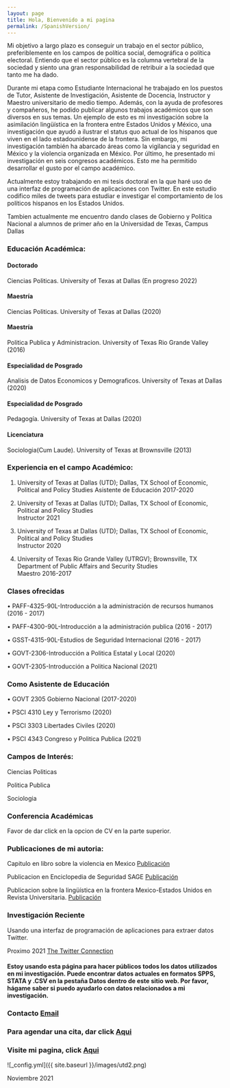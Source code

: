 ```yaml
---
layout: page
title: Hola, Bienvenido a mi pagina
permalink: /SpanishVersion/
---
```


Mi objetivo a largo plazo es conseguir un trabajo en el sector público, preferiblemente en los campos de política social, demográfica o política electoral. Entiendo que el sector público es la columna vertebral de la sociedad y siento una gran responsabilidad de retribuir a la sociedad que tanto me ha dado.

Durante mi etapa como Estudiante Internacional he trabajado en los puestos de Tutor, Asistente de Investigación, Asistente de Docencia, Instructor y Maestro universitario de medio tiempo. Además, con la ayuda de profesores y compañeros, he podido publicar algunos trabajos académicos que son diversos en sus temas. Un ejemplo de esto es mi investigación sobre la asimilación lingüística en la frontera entre Estados Unidos y México, una investigación que ayudó a ilustrar el status quo actual de los hispanos que viven en el lado estadounidense de la frontera. Sin embargo, mi investigación también ha abarcado áreas como la vigilancia y seguridad en México y la violencia organizada en México. Por último, he presentado mi investigación en seis congresos académicos. Esto me ha permitido desarrollar el gusto por el campo académico.

Actualmente estoy trabajando en mi tesis doctoral en la que haré uso de una interfaz de programación de aplicaciones con Twitter. En este estudio codifico miles de tweets para estudiar e investigar el comportamiento de los políticos hispanos en los Estados Unidos.


Tambien actualmente me encuentro dando clases de Gobierno y Politica Nacional a alumnos de primer año en la Universidad de Texas, Campus Dallas


### Educación Académica:

#### Doctorado
Ciencias Politicas. University of Texas at Dallas (En progreso 2022)

#### Maestría
Ciencias Politicas. University of Texas at Dallas (2020)

#### Maestría
Politica Publica y Administracion. University of Texas Rio Grande Valley (2016)

#### Especialidad de Posgrado
Analisis de Datos Economicos y Demograficos. University of Texas at Dallas (2020)

#### Especialidad de Posgrado
Pedagogía. University of Texas at Dallas (2020)

#### Licenciatura
Sociologia(Cum Laude). University of Texas at Brownsville (2013)

### Experiencia en el campo Académico:

1. University of Texas at Dallas (UTD); Dallas, TX School of Economic, Political and Policy Studies
Asistente de Educación    2017-2020
 
2. University of Texas at Dallas (UTD); Dallas, TX School of Economic, Political and Policy Studies          
Instructor         2021

3. University of Texas at Dallas (UTD); Dallas, TX School of Economic, Political and Policy Studies          
Instructor         2020 
 
4. University of Texas Rio Grande Valley (UTRGV); Brownsville, TX Department of Public Affairs and Security Studies  
Maestro         2016-2017 
 
### Clases ofrecidas   

• PAFF-4325-90L-Introducción a la administración de recursos humanos  (2016 - 2017) 

• PAFF-4300-90L-Introducción a la administración publica              (2016 - 2017) 

• GSST-4315-90L-Estudios de Seguridad Internacional                   (2016 - 2017) 

• GOVT-2306-Introducción a Politica Estatal y Local                   (2020) 

• GOVT-2305-Introducción a Politica Nacional                          (2021) 


### Como Asistente de Educación

• GOVT 2305 Gobierno Nacional             (2017-2020)

• PSCI 4310 Ley y Terrorismo              (2020) 

• PSCI 3303 Libertades Civiles            (2020) 

• PSCI 4343 Congreso y Politica Publica   (2021) 


### Campos de Interés:
Ciencias Politicas 

Politica Publica

Sociologia

### Conferencia Académicas
Favor de dar click en la opcion de CV en la parte superior.

### Publicaciones de mi autoria:

Capitulo en libro sobre la violencia en Mexico
[Publicación](https://read.amazon.com/kp/embed?asin=B07S5XFNKP&preview=newtab&linkCode=kpe&ref_=cm_sw_r_kb_dp_X2NuFbJJZDT1A)

Publicacion en Enciclopedia de Seguridad SAGE
[Publicación](/images/MexicoSagePublication.pdf)

Publicacion sobre la lingüística en la frontera Mexico-Estados Unidos en Revista Universitaria. 
[Publicación](/images/SpanishSpeakingInstitutionsandLanguageAssimilationintheRioGrandeValley.pdf)

### Investigación Reciente
Usando una interfaz de programación de aplicaciones para extraer datos Twitter.


Proximo 2021
[The Twitter Connection](/images/TwitterConnection.pdf)


#### Estoy usando esta página para hacer públicos todos los datos utilizados en mi investigación. Puede encontrar datos actuales en formatos SPPS, STATA y .CSV en la pestaña Datos dentro de este sitio web. Por favor, hágame saber si puedo ayudarlo con datos relacionados a mi investigación.

### Contacto [Email](mailto:cxg172030@utdallas.edu)
### Para agendar una cita, dar click [Aqui](https://calendly.com/cxg172030/meetcarlos)
### Visite mi pagina, click [Aqui](https://utdallas.academia.edu/CarlosDanielGutierrezMannix)


![_config.yml]({{ site.baseurl }}/images/utd2.png)

Noviembre 2021
